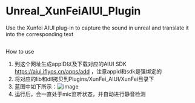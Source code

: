 # Unreal_XunFeiAIUI_Plugin
Use the Xunfei AIUI plug-in to capture the sound in unreal and translate it into the corresponding text

## 
How to use
1. 到这个网址生成appID以及下载对应的AIUI SDK https://aiui.iflyos.cn/apps/add ，注意appid和sdk是强绑定的
2. 将对应的lib和dll拷贝到Plugins/XunFei_AIUI/XunFei目录下
3. 蓝图中如下所示：![image](https://github.com/buaaCCJ/Unreal_XunFeiAIUI_Plugin/doc/pic1.png)
4. 运行后，会一直处于mic监听状态，并自动进行静音检测
